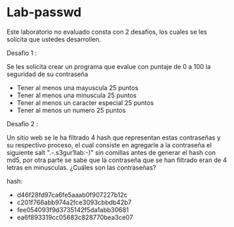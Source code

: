# Lab-passwd

Este laboratorio no evaluado consta con 2 desafios, los cuales se les solicita que ustedes desarrollen.

Desafio 1 : 

Se les solicita crear un programa que evalue con puntaje de 0 a 100 la seguridad de su contraseña
* Tener al menos una mayuscula 25 puntos
* Tener al menos una minuscula  25 puntos
* Tener al menos un caracter especial 25 puntos
* Tener al menos un numero  25 puntos

Desafio 2 :

Un sitio web se le ha filtrado 4 hash que representan estas contraseñas y su respectivo proceso, el cual consiste en agregarle a la contraseña el siguiente salt ".-.s3gur1lab:-)"  sin comillas antes de generar el hash con md5, por otra parte se sabe que la contraseña que se han filtrado eran de 4 letras en minusculas. ¿Cuáles son las contraseñas?

hash:
* d46f28fd97ca6fe5aaab0f907227b12c
* c201f766abb974a2fce3093cbbdb42b7
* fee054093f9d3735142f5da1abb30681
* ea6f893319cc05683c828770bea3ce07


